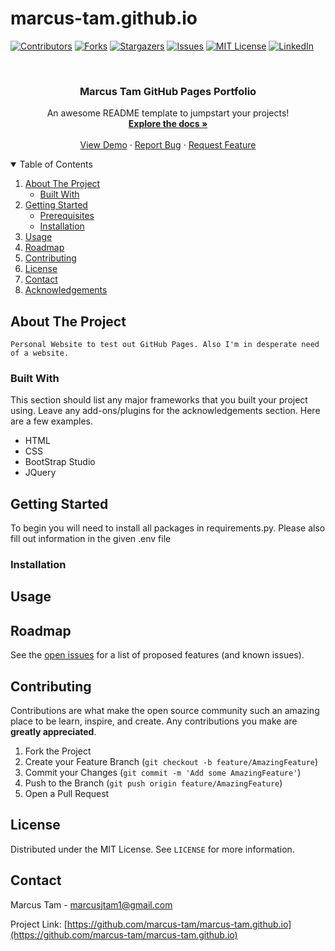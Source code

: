 # marcus-tam.github.io

<!--
Template provided by othneildrew/Best-README-Template
-->

[![Contributors][contributors-shield]][contributors-url]
[![Forks][forks-shield]][forks-url]
[![Stargazers][stars-shield]][stars-url]
[![Issues][issues-shield]][issues-url]
[![MIT License][license-shield]][license-url]
[![LinkedIn][linkedin-shield]][linkedin-url]

<!-- PROJECT LOGO -->
<br />
<p align="center">
  <!-- <a href="https://github.com/othneildrew/Best-README-Template">
    <img src="images/logo.png" alt="Logo" width="80" height="80">
  </a> -->

  <h3 align="center">Marcus Tam GitHub Pages Portfolio</h3>

  <p align="center">
    An awesome README template to jumpstart your projects!
    <br />
    <a href="https://github.com/marcus-tam/marcus-tam.github.io"><strong>Explore the docs »</strong></a>
    <br />
    <br />
    <a href="https://github.com/marcus-tam/marcus-tam.github.io">View Demo</a>
    ·
    <a href="https://github.com/marcus-tam/marcus-tam.github.io/issues">Report Bug</a>
    ·
    <a href="https://github.com/marcus-tam/marcus-tam.github.io/issues">Request Feature</a>
  </p>
</p>

<!-- TABLE OF CONTENTS -->
<details open="open">
  <summary>Table of Contents</summary>
  <ol>
    <li>
      <a href="#about-the-project">About The Project</a>
      <ul>
        <li><a href="#built-with">Built With</a></li>
      </ul>
    </li>
    <li>
      <a href="#getting-started">Getting Started</a>
      <ul>
        <li><a href="#prerequisites">Prerequisites</a></li>
        <li><a href="#installation">Installation</a></li>
      </ul>
    </li>
    <li><a href="#usage">Usage</a></li>
    <li><a href="#roadmap">Roadmap</a></li>
    <li><a href="#contributing">Contributing</a></li>
    <li><a href="#license">License</a></li>
    <li><a href="#contact">Contact</a></li>
    <li><a href="#acknowledgements">Acknowledgements</a></li>
  </ol>
</details>

## About The Project

<!-- [![Product Name Screen Shot][product-screenshot]](https://example.com) -->
    Personal Website to test out GitHub Pages. Also I'm in desperate need of a website. 

### Built With

This section should list any major frameworks that you built your project using. Leave any add-ons/plugins for the acknowledgements section. Here are a few examples.

- HTML
- CSS
- BootStrap Studio
- JQuery

<!-- GETTING STARTED -->

## Getting Started

To begin you will need to install all packages in requirements.py. Please also fill out information in the given .env file

<!-- ### Prerequisites

This is an example of how to list things you need to use the software and how to install them.
* npm
  ```sh
  npm install npm@latest -g
  ```
-->

### Installation
<!-- 
1. Clone the repo
   ```sh
   git clone https://github.com/marcus-tam/ws_selenium_trader.git
   ```
2. Install NPM packages
   ```sh
   npm install requirements.txt
   ```
3. Enter your account details in `.ENV`
4. Run main.py in interactive

```sh
python -i main.py
``` -->

<!-- USAGE EXAMPLES -->

## Usage

<!--
Use this space to show useful examples of how a project can be used. Additional screenshots, code examples and demos work well in this space. You may also link to more resources.

_For more examples, please refer to the [Documentation](https://example.com)_ -->

<!-- ROADMAP -->

## Roadmap

See the [open issues](https://github.com/marcus-tam/ws_selenium_trader/issues) for a list of proposed features (and known issues).

<!-- CONTRIBUTING -->

## Contributing

Contributions are what make the open source community such an amazing place to be learn, inspire, and create. Any contributions you make are **greatly appreciated**.

1. Fork the Project
2. Create your Feature Branch (`git checkout -b feature/AmazingFeature`)
3. Commit your Changes (`git commit -m 'Add some AmazingFeature'`)
4. Push to the Branch (`git push origin feature/AmazingFeature`)
5. Open a Pull Request

<!-- LICENSE -->

## License

Distributed under the MIT License. See `LICENSE` for more information.

<!-- CONTACT -->

## Contact

Marcus Tam - marcusjtam1@gmail.com

Project Link: [https://github.com/marcus-tam/marcus-tam.github.io](https://github.com/marcus-tam/marcus-tam.github.io)

<!-- ACKNOWLEDGEMENTS
## Acknowledgements
* [GitHub Emoji Cheat Sheet](https://www.webpagefx.com/tools/emoji-cheat-sheet)
* [Img Shields](https://shields.io)
* [Choose an Open Source License](https://choosealicense.com)
* [GitHub Pages](https://pages.github.com)
* [Animate.css](https://daneden.github.io/animate.css)
* [Loaders.css](https://connoratherton.com/loaders)
* [Slick Carousel](https://kenwheeler.github.io/slick)
* [Smooth Scroll](https://github.com/cferdinandi/smooth-scroll)
* [Sticky Kit](http://leafo.net/sticky-kit)
* [JVectorMap](http://jvectormap.com)
* [Font Awesome](https://fontawesome.com) -->

<!-- MARKDOWN LINKS & IMAGES -->
<!-- https://www.markdownguide.org/basic-syntax/#reference-style-links -->

[contributors-shield]: https://img.shields.io/github/contributors/marcus-tam/marcus-tam.github.io.svg?style=for-the-badge
[contributors-url]: https://github.com/marcus-tam/marcus-tam.github.io/graphs/contributors
[forks-shield]: https://img.shields.io/github/forks/marcus-tam/marcus-tam.github.io.svg?style=for-the-badge
[forks-url]: https://github.com/marcus-tam/marcus-tam.github.io/network/members
[stars-shield]: https://img.shields.io/github/stars/marcus-tam/marcus-tam.github.io.svg?style=for-the-badge
[stars-url]: https://github.com/marcus-tam/marcus-tam.github.io/stargazers
[issues-shield]: https://img.shields.io/github/issues/marcus-tam/marcus-tam.github.io.svg?style=for-the-badge
[issues-url]: https://github.com/marcus-tam/marcus-tam.github.io/issues
[license-shield]: https://img.shields.io/github/license/marcus-tam/marcus-tam.github.io.svg?style=for-the-badge
[license-url]: https://github.com/marcus-tam/marcus-tam.github.io/blob/master/LICENSE
[linkedin-shield]: https://img.shields.io/badge/-LinkedIn-black.svg?style=for-the-badge&logo=linkedin&colorB=555
[linkedin-url]: https://www.linkedin.com/in/marcus-tam-256149199/
